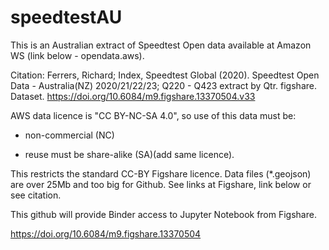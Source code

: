 # speedtestAU

This is an Australian extract of Speedtest Open data available at Amazon WS (link below - opendata.aws).

Citation: Ferrers, Richard; Index, Speedtest Global (2020). Speedtest Open Data - Australia(NZ) 2020/21/22/23; Q220 - Q423 extract by Qtr. figshare. Dataset. https://doi.org/10.6084/m9.figshare.13370504.v33

AWS data licence is "CC BY-NC-SA 4.0", so use of this data must be:

- non-commercial (NC)

- reuse must be share-alike (SA)(add same licence).

This restricts the standard CC-BY Figshare licence.
Data files (*.geojson) are over 25Mb and too big for Github. See links at Figshare, link below or see citation.

This github will provide Binder access to Jupyter Notebook from Figshare.

https://doi.org/10.6084/m9.figshare.13370504
